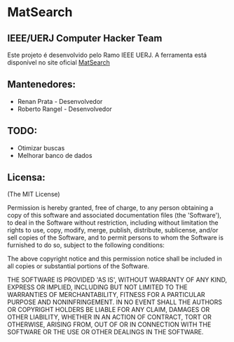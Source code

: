 MatSearch
=============

IEEE/UERJ Computer Hacker Team
-----------

Este projeto é desenvolvido pelo Ramo IEEE UERJ. A ferramenta está disponível no site oficial [MatSearch](http://matsearch.tk)


Mantenedores:
-----------
* Renan Prata - Desenvolvedor
* Roberto Rangel - Desenvolvedor

TODO:
----
* Otimizar buscas
* Melhorar banco de dados

Licensa:
-------

(The MIT License)

Permission is hereby granted, free of charge, to any person obtaining
a copy of this software and associated documentation files (the
'Software'), to deal in the Software without restriction, including
without limitation the rights to use, copy, modify, merge, publish,
distribute, sublicense, and/or sell copies of the Software, and to
permit persons to whom the Software is furnished to do so, subject to
the following conditions:

The above copyright notice and this permission notice shall be
included in all copies or substantial portions of the Software.

THE SOFTWARE IS PROVIDED 'AS IS', WITHOUT WARRANTY OF ANY KIND,
EXPRESS OR IMPLIED, INCLUDING BUT NOT LIMITED TO THE WARRANTIES OF
MERCHANTABILITY, FITNESS FOR A PARTICULAR PURPOSE AND NONINFRINGEMENT.
IN NO EVENT SHALL THE AUTHORS OR COPYRIGHT HOLDERS BE LIABLE FOR ANY
CLAIM, DAMAGES OR OTHER LIABILITY, WHETHER IN AN ACTION OF CONTRACT,
TORT OR OTHERWISE, ARISING FROM, OUT OF OR IN CONNECTION WITH THE
SOFTWARE OR THE USE OR OTHER DEALINGS IN THE SOFTWARE.
